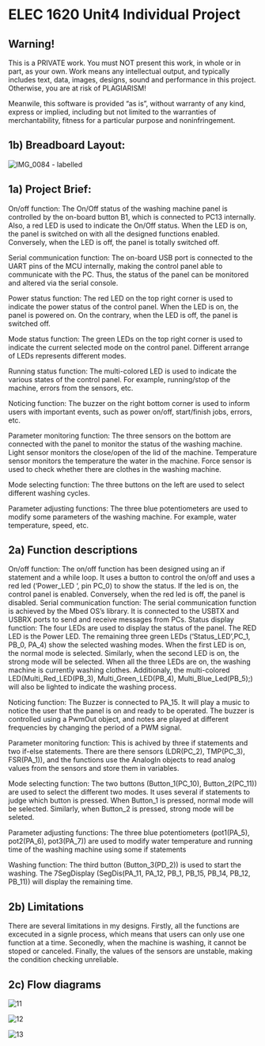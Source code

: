 # ELEC 1620 Unit4 Individual Project

## Warning!

This is a PRIVATE work. You must NOT present this work, in whole or in part, as your own. Work means any intellectual output, and typically includes text, data, images, designs, sound and performance in this project. 
Otherwise, you are at risk of PLAGIARISM!

Meanwile, this software is provided “as is”, without warranty of any kind, express or implied, including but not limited to the warranties of merchantability, fitness for a particular purpose and noninfringement. 

## 1b) Breadboard Layout:

![IMG_0084 - labelled](https://github.com/user-attachments/assets/ace0f8ac-4e42-48e9-8931-af92b9081d88)

## 1a) Project Brief:
On/off function: The On/Off status of the washing machine panel is controlled by the on-board button B1, which is connected to PC13 internally. Also, a red LED is used to indicate the On/Off status. When the LED is on, the panel is switched on with all the designed functions enabled. Conversely, when the LED is off, the panel is totally switched off.

Serial communication function: The on-board USB port is connected to the UART pins of the MCU internally, making the control panel able to communicate with the PC. Thus, the status of the panel can be monitored and altered via the serial console.

Power status function: The red LED on the top right corner is used to indicate the power status of the control panel. When the LED is on, the panel is powered on. On the contrary, when the LED is off, the panel is switched off.

Mode status function: The green LEDs on the top right corner is used to indicate the current selected mode on the control panel. Different arrange of LEDs represents different modes.

Running status function: The multi-colored LED is used to indicate the various states of the control panel. For example, running/stop of the machine, errors from the sensors, etc.

Noticing function: The buzzer on the right bottom corner is used to inform users with important events, such as power on/off, start/finish jobs, errors, etc.

Parameter monitoring function: The three sensors on the bottom are connected with the panel to monitor the status of the washing machine. Light sensor monitors the close/open of the lid of the machine. Temperature sensor monitors the temperature the water in the machine. Force sensor is used to check whether there are clothes in the washing machine.

Mode selecting function: The three buttons on the left are used to select different washing cycles.

Parameter adjusting functions: The three blue potentiometers are used to modify some parameters of the washing machine. For example, water temperature, speed, etc.

## 2a) Function descriptions
On/off function: The on/off function has been designed using an if statement and a while loop. It uses a button to control the on/off and uses a red led (‘Power_LED ‘, pin PC_0) to show the status. If the led is on, the control panel is enabled. Conversely, when the red led is off, the panel is disabled.
Serial communication function: The serial communication function is achieved by the Mbed OS’s library. It is connected to the USBTX and USBRX ports to send and receive messages from PCs. 
Status display function: The four LEDs are used to display the status of the panel. The RED LED is the Power LED. The remaining three green LEDs (‘Status_LED’,PC_1, PB_0, PA_4) show the selected washing modes. When the first LED is on, the normal mode is selected. Similarly, when the second LED is on, the strong mode will be selected. When all the three LEDs are on, the washing machine is currently washing clothes. Additionaly, the multi-colored LED(Multi_Red_LED(PB_3), Multi_Green_LED(PB_4), Multi_Blue_Led(PB_5);) will also be lighted to indicate the washing process.

Noticing function: The Buzzer is connected to PA_15. It will play a music to notice the user that the panel is on and ready to be operated. The buzzer is controlled using a PwmOut object, and notes are played at different frequencies by changing the period of a PWM signal. 

Parameter monitoring function: This is achived by three if statements and two if-else statements. There are there sensors (LDR(PC_2), TMP(PC_3), FSR(PA_1)), and the functions use the AnalogIn objects to read analog values from the sensors and store them in variables.

Mode selecting function: The two buttons (Button_1(PC_10), Button_2(PC_11)) are used to select the different two modes. It uses several if statements to judge which button is pressed. When Button_1 is pressed, normal mode will be selected. Similarly, when Button_2 is pressed, strong mode will be seleted.

Parameter adjusting functions: The three blue potentiometers (pot1(PA_5), pot2(PA_6), pot3(PA_7)) are used to modify water temperature and running time of the washing machine using some if statements

Washing function: The third button (Button_3(PD_2)) is used to start the washing. The 7SegDisplay (SegDis(PA_11, PA_12, PB_1, PB_15, PB_14, PB_12, PB_11)) will display the remaining time.  

## 2b) Limitations
There are several limitations in my designs. Firstly, all the functions are excecuted in a signle process, which means that users can only use one function at a time. Seconedly, when the machine is washing, it cannot be stoped or canceled. Finally, the values of the sensors are unstable, making the condition checking unreliable.

## 2c) Flow diagrams

![11](https://github.com/user-attachments/assets/35b738ea-204e-45cc-8274-3d45f711cff2)

![12](https://github.com/user-attachments/assets/a4fef675-c8a4-452f-9ae7-b14fb54e4483)

![13](https://github.com/user-attachments/assets/1987dafa-3ced-4b52-bb98-201931bbaa92)

